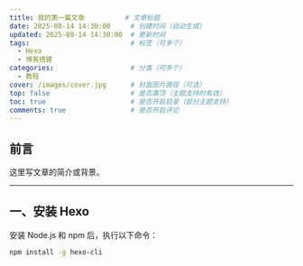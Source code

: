 ```yaml
---
title: 我的第一篇文章          # 文章标题
date: 2025-08-14 14:30:00     # 创建时间（自动生成）
updated: 2025-08-14 14:30:00  # 更新时间
tags:                         # 标签（可多个）
  - Hexo
  - 博客搭建
categories:                   # 分类（可多个）
  - 教程
cover: /images/cover.jpg      # 封面图片路径（可选）
top: false                    # 是否置顶（主题支持时有效）
toc: true                     # 是否开启目录（部分主题支持）
comments: true                # 是否开启评论
---
```


## 前言
这里写文章的简介或背景。

---

## 一、安装 Hexo
安装 Node.js 和 npm 后，执行以下命令：
```bash
npm install -g hexo-cli
